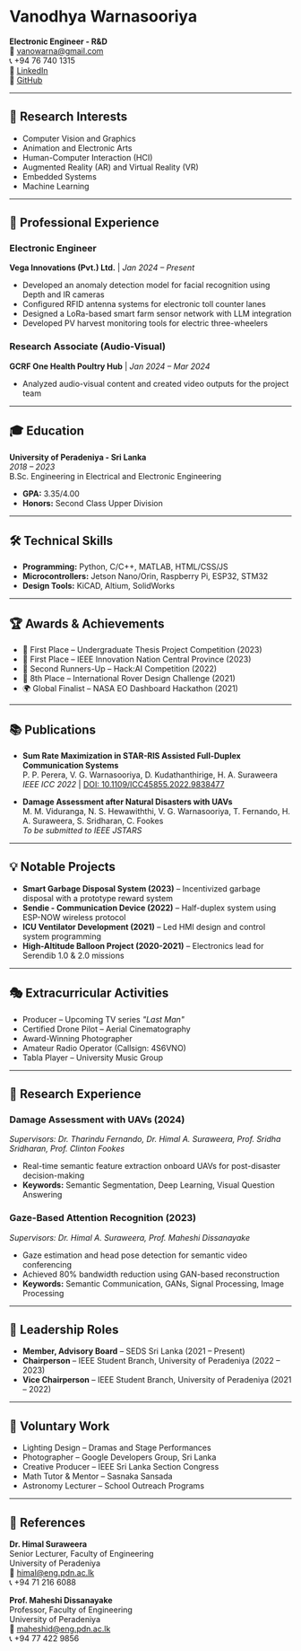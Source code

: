 # Vanodhya Warnasooriya

**Electronic Engineer - R&D**  
📧 vanowarna@gmail.com  
📞 +94 76 740 1315  
🔗 [LinkedIn](#)  
🔗 [GitHub](#)

---

## 🔬 Research Interests
- Computer Vision and Graphics  
- Animation and Electronic Arts  
- Human-Computer Interaction (HCI)  
- Augmented Reality (AR) and Virtual Reality (VR)  
- Embedded Systems  
- Machine Learning  

---

## 💼 Professional Experience

### Electronic Engineer  
**Vega Innovations (Pvt.) Ltd.** | *Jan 2024 – Present*  
- Developed an anomaly detection model for facial recognition using Depth and IR cameras  
- Configured RFID antenna systems for electronic toll counter lanes  
- Designed a LoRa-based smart farm sensor network with LLM integration  
- Developed PV harvest monitoring tools for electric three-wheelers  

### Research Associate (Audio-Visual)  
**GCRF One Health Poultry Hub** | *Jan 2024 – Mar 2024*  
- Analyzed audio-visual content and created video outputs for the project team  

---

## 🎓 Education

**University of Peradeniya - Sri Lanka**  
*2018 – 2023*  
B.Sc. Engineering in Electrical and Electronic Engineering  
- **GPA:** 3.35/4.00  
- **Honors:** Second Class Upper Division  

---

## 🛠️ Technical Skills

- **Programming:** Python, C/C++, MATLAB, HTML/CSS/JS  
- **Microcontrollers:** Jetson Nano/Orin, Raspberry Pi, ESP32, STM32  
- **Design Tools:** KiCAD, Altium, SolidWorks  

---

## 🏆 Awards & Achievements

- 🥇 First Place – Undergraduate Thesis Project Competition (2023)  
- 🥇 First Place – IEEE Innovation Nation Central Province (2023)  
- 🥉 Second Runners-Up – Hack:AI Competition (2022)  
- 🏅 8th Place – International Rover Design Challenge (2021)  
- 🌍 Global Finalist – NASA EO Dashboard Hackathon (2021)  

---

## 📚 Publications

- **Sum Rate Maximization in STAR-RIS Assisted Full-Duplex Communication Systems**  
  P. P. Perera, V. G. Warnasooriya, D. Kudathanthirige, H. A. Suraweera  
  *IEEE ICC 2022* | [DOI: 10.1109/ICC45855.2022.9838477](https://doi.org/10.1109/ICC45855.2022.9838477)

- **Damage Assessment after Natural Disasters with UAVs**  
  M. M. Viduranga, N. S. Hewawiththi, V. G. Warnasooriya, T. Fernando, H. A. Suraweera, S. Sridharan, C. Fookes  
  *To be submitted to IEEE JSTARS*  

---

## 💡 Notable Projects

- **Smart Garbage Disposal System (2023)** – Incentivized garbage disposal with a prototype reward system  
- **Sendie - Communication Device (2022)** – Half-duplex system using ESP-NOW wireless protocol  
- **ICU Ventilator Development (2021)** – Led HMI design and control system programming  
- **High-Altitude Balloon Project (2020-2021)** – Electronics lead for Serendib 1.0 & 2.0 missions  

---

## 🎭 Extracurricular Activities

- Producer – Upcoming TV series *"Last Man"*  
- Certified Drone Pilot – Aerial Cinematography  
- Award-Winning Photographer  
- Amateur Radio Operator (Callsign: 4S6VNO)  
- Tabla Player – University Music Group  

---

## 🔬 Research Experience

### **Damage Assessment with UAVs (2024)**  
*Supervisors: Dr. Tharindu Fernando, Dr. Himal A. Suraweera, Prof. Sridha Sridharan, Prof. Clinton Fookes*  
- Real-time semantic feature extraction onboard UAVs for post-disaster decision-making  
- **Keywords:** Semantic Segmentation, Deep Learning, Visual Question Answering  

### **Gaze-Based Attention Recognition (2023)**  
*Supervisors: Dr. Himal A. Suraweera, Prof. Maheshi Dissanayake*  
- Gaze estimation and head pose detection for semantic video conferencing  
- Achieved 80% bandwidth reduction using GAN-based reconstruction  
- **Keywords:** Semantic Communication, GANs, Signal Processing, Image Processing  

---

## 👥 Leadership Roles

- **Member, Advisory Board** – SEDS Sri Lanka (2021 – Present)  
- **Chairperson** – IEEE Student Branch, University of Peradeniya (2022 – 2023)  
- **Vice Chairperson** – IEEE Student Branch, University of Peradeniya (2021 – 2022)  

---

## 🤝 Voluntary Work

- Lighting Design – Dramas and Stage Performances  
- Photographer – Google Developers Group, Sri Lanka  
- Creative Producer – IEEE Sri Lanka Section Congress  
- Math Tutor & Mentor – Sasnaka Sansada  
- Astronomy Lecturer – School Outreach Programs  

---

## 📌 References

**Dr. Himal Suraweera**  
Senior Lecturer, Faculty of Engineering  
University of Peradeniya  
📧 himal@eng.pdn.ac.lk  
📞 +94 71 216 6088  

**Prof. Maheshi Dissanayake**  
Professor, Faculty of Engineering  
University of Peradeniya  
📧 maheshid@eng.pdn.ac.lk  
📞 +94 77 422 9856
